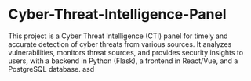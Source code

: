 # Cyber-Threat-Intelligence-Panel
This project is a Cyber Threat Intelligence (CTI) panel for timely and accurate detection of cyber threats from various sources. It analyzes vulnerabilities, monitors threat sources, and provides security insights to users, with a backend in Python (Flask), a frontend in React/Vue, and a PostgreSQL database.
asd